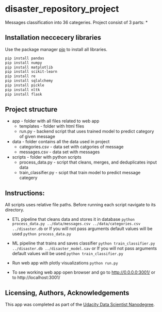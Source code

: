 # disaster_repository_project
Messages classification into 36 categeries.
Project consist of 3 parts:
*

## Installation neccecery libraries

Use the package manager [pip](https://pip.pypa.io/en/stable/) to install all libraries.

```bash
pip install pandas
pip install numpy
pip install matplotlib
pip install scikit-learn
pip install re
pip install sqlalchemy
pip install pickle
pip install nltk
pip install flask
```

## Project structure
* app - folder with all files related to web app
  * templates - folder with html files
  * run.py - backend script that uses trained model to predict category of given message 
* data -  folder contains all the data used in project
  * categories.csv - data set with catgories of message
  * messages.csv - data set with messages
* scripts - folder with python scripts
  * process_data.py - script that cleans, merges, and deduplicates input data
  * train_classifier.py - scipt that train model to predict message categery

## Instructions:
All scripts uses relative file paths.
Before running each script navigate to its directory.

- ETL pipeline that cleans data and stores it in database
    `python process_data.py ../data/messages.csv ../data/categories.csv ../disaster.db`
    or
    If you will not pass arguments default values will be used
     `python process_data.py`
    
- ML pipeline that trains and saves classifier
    `python train_classifier.py ../disaster.db ../disaster_model.sav`
    or
    If you will not pass arguments default values will be used
     `python train_classifier.py`
- Run web app with plotly visualizations
     `python run.py`
- To see working web app open browser and go to http://0.0.0.0:3001/ or to http://localhost:3001/

## Licensing, Authors, Acknowledgements
This app was completed as part of the [Udacity Data Scientist Nanodegree](https://www.udacity.com/course/data-scientist-nanodegree--nd025).




